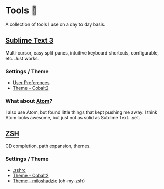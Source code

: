 # Tools :wrench:
A collection of tools I use on a day to day basis.

## [Sublime Text 3](https://www.sublimetext.com/3)
Multi-cursor, easy split panes, intuitive keyboard shortcuts, configurable, etc.  Just works.

### Settings / Theme
* [User Preferences](https://github.com/sturdynut/tools/blob/master/Preferences.sublime-settings)
* [Theme - Cobalt2](https://github.com/wesbos/cobalt2)

### What about [Atom](https://atom.io/)?
I also use Atom, but found little things that kept pushing me away.  I think Atom looks awesome, but just not as solid as Sublime Text...yet.

## [ZSH](http://ohmyz.sh/)
CD completion, path expansion, themes.

### Settings / Theme
* [.zshrc](https://github.com/sturdynut/tools/blob/master/.zshrc)
* [Theme - Cobalt2](https://github.com/wesbos/Cobalt2-iterm0)
* [Theme - miloshadzic](#) (oh-my-zsh)